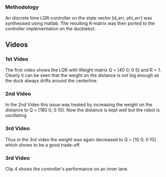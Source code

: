 ### Methodology

An discrete time LQR-controller on the state vector [d_err, phi_err] was synthesised using matlab. The resulting K-matrix was then ported to the controller implementation on the duckiebot.

## Videos
### 1st Video
The first video shows the LQR with Weight matrix Q = [40 0; 0 5] and R = 1. Clearly it can be seen that the weight on the distance is not big enough as the duck always drifts around the centerline.

### 2nd Video
In the 2nd Video this issue was treated by increasing the weight on the distance to Q = [180 0; 0 10]. Now the distance is kept well but the robot is oscillating.

### 3rd Video
Thus in the 3rd video the weight was again decreased to Q = [10 0; 0 10] which shows to be a good trade-off.

### 3rd Video
Clip 4 shows the controller's performance on an inner lane.
